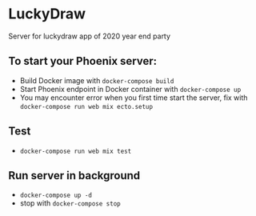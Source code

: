 # LuckyDraw

Server for luckydraw app of 2020 year end party

## To start your Phoenix server:

  * Build Docker image with `docker-compose build`
  * Start Phoenix endpoint in Docker container with `docker-compose up`
  * You may encounter error when you first time start the server, fix with `docker-compose run web mix ecto.setup`

## Test

  * `docker-compose run web mix test`

## Run server in background

  * `docker-compose up -d`
  * stop with `docker-compose stop`
